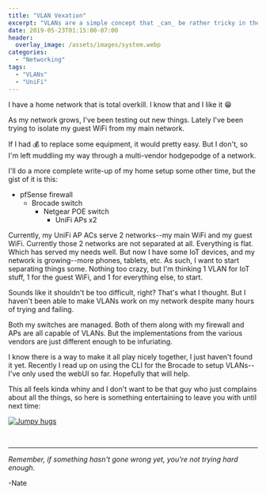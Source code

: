 ```yaml
---
title: "VLAN Vexation"
excerpt: "VLANs are a simple concept that _can_ be rather tricky in the implementation"
date: 2019-05-23T01:15:00-07:00
header:
  overlay_image: /assets/images/system.webp
categories:
  - "Networking"
tags:
  - "VLANs"
  - "UniFi"
---
```


I have a home network that is total overkill. I know that and I like it 😁

As my network grows, I've been testing out new things. Lately I've been trying to isolate my guest WiFi from my main network.

If I had 💰 to replace some equipment, it would pretty easy. But I don't, so I'm left muddling my way through a multi-vendor hodgepodge of a network.

I'll do a more complete write-up of my home setup some other time, but the gist of it is this:

+ pfSense firewall
  + Brocade switch
    + Netgear POE switch
      + UniFi APs x2

Currently, my UniFi AP ACs serve 2 networks--my main WiFi and my guest WiFi. Currently those 2 networks are not separated at all. Everything is flat. Which has served my needs well. But now I have some IoT devices, and my network is growing--more phones, tablets, etc. As such, I want to start separating things some. Nothing too crazy, but I'm thinking 1 VLAN for IoT stuff, 1 for the guest WiFi, and 1 for everything else, to start.

Sounds like it shouldn't be too difficult, right? That's what I thought. But I haven't been able to make VLANs work on my network despite many hours of trying and failing.

Both my switches are managed. Both of them along with my firewall and APs are all capable of VLANs. But the implementations from the various vendors are just different enough to be infuriating.

I know there is a way to make it all play nicely together, I just haven't found it yet. Recently I read up on using the CLI for the Brocade to setup VLANs--I've only used the webUI so far. Hopefully that will help.

This all feels kinda whiny and I don't want to be that guy who just complains about all the things, so here is something entertaining to leave you with until next time:

[![Jumpy hugs](https://i.imgur.com/NmRqoa8b.jpg)](https://i.imgur.com/NmRqoa8.mp4)


<br />

___

_Remember, if something hasn't gone wrong yet, you're not trying hard enough._

-Nate
